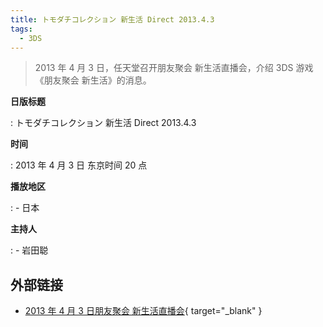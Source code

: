 ```yaml
---
title: トモダチコレクション 新生活 Direct 2013.4.3
tags:
  - 3DS
---
```


> 2013 年 4 月 3 日，任天堂召开朋友聚会 新生活直播会，介绍 3DS 游戏《朋友聚会 新生活》的消息。

**日版标题**

:   トモダチコレクション 新生活 Direct 2013.4.3

**时间**

:   2013 年 4 月 3 日 东京时间 20 点

**播放地区**

:   - 日本

**主持人**

:   - 岩田聪

## 外部链接

- [2013 年 4 月 3 日朋友聚会 新生活直播会](https://www.bilibili.com/video/BV1t64y1T7mY/){ target="_blank" }
